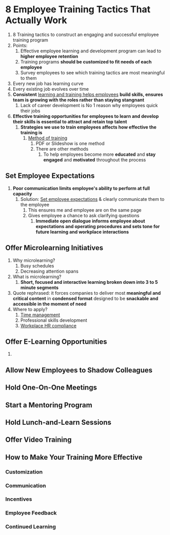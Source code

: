 # 8 Employee Training Tactics That Actually Work #
1. 8 Training tactics to construct an engaging and successful employee training program
2. Points:
	1. Effective employee learning and development program can lead to **higher employee retention**
	2. Training programs **should be customized to fit needs of each employee**
	3. Survey employees to see which training tactics are most meaningful to them
3. Every new job has learning curve
4. Every existing job evolves over time
5. **Consistent** [learning and training helps employees](https://www.businessnewsdaily.com/10092-encourage-professional-development.html) **build skills, ensures team is growing with the roles rather than staying stangnant**
	1. Lack of career development is No 1 reason why employees quick their jobs
6. **Effective training opportunities for employees to learn and develop their skills is essential to attract and retain top talent**
	1. **Strategies we use to train employees affects how effective the training is**
		1. [Method of training](https://www.businessnewsdaily.com/9399-employee-training-tactics.html)
			1. PDF or Slideshow is one method
			2. There are other methods
				1. To help employees become more **educated** and **stay engaged** and **motivated** throughout the process

## Set Employee Expectations ##
1. **Poor communication limits employee's ability to perform at full capacity**
	1. Solution: [Set employee expectations](https://www.businessnewsdaily.com/9451-clear-employee-expectations.html) & clearly communicate them to the employee
		1. This ensures me and employee are on the same page
		2. Gives employee a chance to ask clarifying questions
			1. **Immediate open dialogue informs employee about expectations and operating procedures and sets tone for future learning and workplace interactions**

## Offer Microlearning Initiatives ##
1. Why microlearning?
	1. Busy schedules
	2. Decreasing attention spans
2. What is microlearning?
	1. **Short, focused and interactive learning broken down into 3 to 5 minute segments**
3. Quote rephrased: it forces companies to deliver most **meaningful and critical content** in **condensed format** designed to be **snackable and accessible in the moment of need**
4. Where to apply?
	1. [Time management](https://www.businessnewsdaily.com/8331-most-productive-work-time.html)
	2. Professional skills development
	3. [Workplace HR compliance](https://www.businessnewsdaily.com/15985-small-business-hr-compliance.html)

## Offer E-Learning Opportunities ##
1. 

## Allow New Employees to Shadow Colleagues ##
## Hold One-On-One Meetings ##
## Start a Mentoring Program ##
## Hold Lunch-and-Learn Sessions ##
## Offer Video Training ##
## How to Make Your Training More Effective ##
### Customization ###
### Communication ###
### Incentives ###
### Employee Feedback ###
### Continued Learning ###